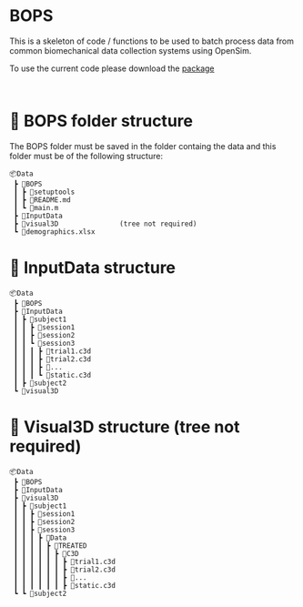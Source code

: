 # BOPS

This is a skeleton of code / functions to be used to batch process data from common biomechanical data collection systems 
using OpenSim.

To use the current code please download the [package](/github.com/basgoncalves/DataProcessing-master) 

``` ```
# 📂 BOPS folder structure
The BOPS folder must be saved in the folder containg the data and this folder must be of the following structure:
```
📦Data
 ┣ 📂BOPS
 ┃ ┣ 📂setuptools
 ┃ ┣ 📜README.md
 ┃ ┗ 📜main.m
 ┣ 📂InputData
 ┣ 📂visual3D               (tree not required)
 ┗ 📜demographics.xlsx
```

# 📂 InputData structure
```
📦Data
 ┣ 📂BOPS
 ┣ 📂InputData
 ┃ ┣ 📂subject1
 ┃ ┃ ┣ 📂session1
 ┃ ┃ ┣ 📂session2
 ┃ ┃ ┗ 📂session3
 ┃ ┃ ┃ ┣ 📜trial1.c3d
 ┃ ┃ ┃ ┣ 📜trial2.c3d
 ┃ ┃ ┃ ┣ 📜...   
 ┃ ┃ ┃ ┗ 📜static.c3d
 ┃ ┣ 📂subject2
 ┗ 📂visual3D
```

# 📂 Visual3D structure (tree not required)
```
📦Data
 ┣ 📂BOPS
 ┣ 📂InputData
 ┣ 📂visual3D               
 ┃ ┣ 📂subject1
 ┃ ┃ ┣ 📂session1
 ┃ ┃ ┣ 📂session2
 ┃ ┃ ┣ 📂session3
 ┃ ┃ ┃ ┣ 📂Data
 ┃ ┃ ┃ ┃ ┣ 📂TREATED
 ┃ ┃ ┃ ┃ ┃ ┣ 📂C3D
 ┃ ┃ ┃ ┃ ┃ ┃ ┣ 📜trial1.c3d
 ┃ ┃ ┃ ┃ ┃ ┃ ┣ 📜trial2.c3d
 ┃ ┃ ┃ ┃ ┃ ┃ ┣ 📜...
 ┃ ┃ ┃ ┃ ┃ ┃ ┣ 📜static.c3d
 ┗ ┗ 📂subject2

```